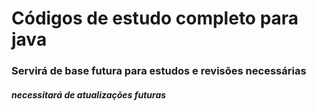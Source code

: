 <h1>Códigos de estudo completo para java</h1>
<h3>Servirá de base futura para estudos e revisões necessárias</h3>

<h5>necessitará de atualizações futuras</h5>
